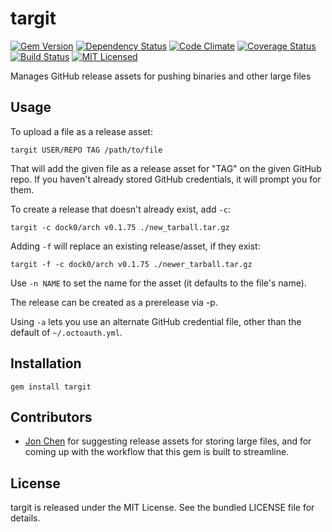 targit
=========

[![Gem Version](https://img.shields.io/gem/v/targit.svg)](https://rubygems.org/gems/targit)
[![Dependency Status](https://img.shields.io/gemnasium/akerl/targit.svg)](https://gemnasium.com/akerl/targit)
[![Code Climate](https://img.shields.io/codeclimate/github/akerl/targit.svg)](https://codeclimate.com/github/akerl/targit)
[![Coverage Status](https://img.shields.io/coveralls/akerl/targit.svg)](https://coveralls.io/r/akerl/targit)
[![Build Status](https://img.shields.io/travis/akerl/targit.svg)](https://travis-ci.org/akerl/targit)
[![MIT Licensed](https://img.shields.io/badge/license-MIT-green.svg)](https://tldrlegal.com/license/mit-license)

Manages GitHub release assets for pushing binaries and other large files

## Usage

To upload a file as a release asset:

```
targit USER/REPO TAG /path/to/file
```

That will add the given file as a release asset for "TAG" on the given GitHub repo. If you haven't already stored GitHub credentials, it will prompt you for them.

To create a release that doesn't already exist, add `-c`:

```
targit -c dock0/arch v0.1.75 ./new_tarball.tar.gz
```

Adding `-f` will replace an existing release/asset, if they exist:

```
targit -f -c dock0/arch v0.1.75 ./newer_tarball.tar.gz
```

Use `-n NAME` to set the name for the asset (it defaults to the file's name).

The release can be created as a prerelease via -p.

Using `-a` lets you use an alternate GitHub credential file, other than the default of `~/.octoauth.yml`.

## Installation

    gem install targit

## Contributors

* [Jon Chen](https://github.com/fly) for suggesting release assets for storing large files, and for coming up with the workflow that this gem is built to streamline.

## License

targit is released under the MIT License. See the bundled LICENSE file for details.

